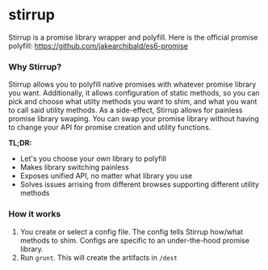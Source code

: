 stirrup
=======

Stirrup is a promise library wrapper and polyfill. Here is the official promise polyfill: https://github.com/jakearchibald/es6-promise

### Why Stirrup?
Stirrup allows you to polyfill native promises with whatever promise library you want. Additionally, it allows configuration of static methods, so you can pick and choose what utilty methods you want to shim, and what you want to call said utility methods. As a side-effect, Stirrup allows for painless promise library swaping. You can swap your promise library without having to change your API for promise creation and utility functions.

**TL;DR:**
* Let's you choose your own library to polyfill
* Makes library switching painless
* Exposes unified API, no matter what library you use
* Solves issues arrising from different browses supporting different utility methods

### How it works

1. You create or select a config file. The config tells Stirrup how/what methods to shim. Configs are specific to an under-the-hood promise library.
2. Run `grunt`. This will create the artifacts in `/dest`